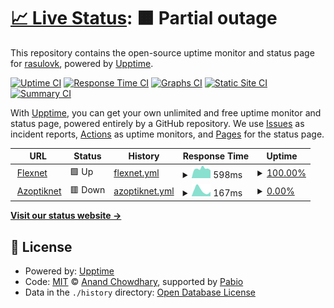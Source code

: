 # [📈 Live Status](https://demo.upptime.js.org): <!--live status--> **🟧 Partial outage**

This repository contains the open-source uptime monitor and status page for [rasulovk](sigmacis.github.io), powered by [Upptime](https://github.com/upptime/upptime).

[![Uptime CI](https://github.com/rasulovk/UpT-mon/workflows/Uptime%20CI/badge.svg)](https://github.com/rasulovk/UpT-mon/actions?query=workflow%3A%22Uptime+CI%22)
[![Response Time CI](https://github.com/rasulovk/UpT-mon/workflows/Response%20Time%20CI/badge.svg)](https://github.com/rasulovk/UpT-mon/actions?query=workflow%3A%22Response+Time+CI%22)
[![Graphs CI](https://github.com/rasulovk/UpT-mon/workflows/Graphs%20CI/badge.svg)](https://github.com/rasulovk/UpT-mon/actions?query=workflow%3A%22Graphs+CI%22)
[![Static Site CI](https://github.com/rasulovk/UpT-mon/workflows/Static%20Site%20CI/badge.svg)](https://github.com/rasulovk/UpT-mon/actions?query=workflow%3A%22Static+Site+CI%22)
[![Summary CI](https://github.com/rasulovk/UpT-mon/workflows/Summary%20CI/badge.svg)](https://github.com/rasulovk/UpT-mon/actions?query=workflow%3A%22Summary+CI%22)

With [Upptime](https://upptime.js.org), you can get your own unlimited and free uptime monitor and status page, powered entirely by a GitHub repository. We use [Issues](https://github.com/rasulovk/UpT-mon/issues) as incident reports, [Actions](https://github.com/rasulovk/UpT-mon/actions) as uptime monitors, and [Pages](https://demo.upptime.js.org) for the status page.

<!--start: status pages-->
<!-- This summary is generated by Upptime (https://github.com/upptime/upptime) -->
<!-- Do not edit this manually, your changes will be overwritten -->
<!-- prettier-ignore -->
| URL | Status | History | Response Time | Uptime |
| --- | ------ | ------- | ------------- | ------ |
| <img alt="" src="https://icons.duckduckgo.com/ip3/flexnet.az.ico" height="13"> [Flexnet](https://flexnet.az) | 🟩 Up | [flexnet.yml](https://github.com/rasulovk/UpT-mon/commits/HEAD/history/flexnet.yml) | <details><summary><img alt="Response time graph" src="./graphs/flexnet/response-time-week.png" height="20"> 598ms</summary><br><a href="https://rasulovk.github.io/UpT-mon/history/flexnet"><img alt="Response time 592" src="https://img.shields.io/endpoint?url=https%3A%2F%2Fraw.githubusercontent.com%2Frasulovk%2FUpT-mon%2FHEAD%2Fapi%2Fflexnet%2Fresponse-time.json"></a><br><a href="https://rasulovk.github.io/UpT-mon/history/flexnet"><img alt="24-hour response time 596" src="https://img.shields.io/endpoint?url=https%3A%2F%2Fraw.githubusercontent.com%2Frasulovk%2FUpT-mon%2FHEAD%2Fapi%2Fflexnet%2Fresponse-time-day.json"></a><br><a href="https://rasulovk.github.io/UpT-mon/history/flexnet"><img alt="7-day response time 598" src="https://img.shields.io/endpoint?url=https%3A%2F%2Fraw.githubusercontent.com%2Frasulovk%2FUpT-mon%2FHEAD%2Fapi%2Fflexnet%2Fresponse-time-week.json"></a><br><a href="https://rasulovk.github.io/UpT-mon/history/flexnet"><img alt="30-day response time 591" src="https://img.shields.io/endpoint?url=https%3A%2F%2Fraw.githubusercontent.com%2Frasulovk%2FUpT-mon%2FHEAD%2Fapi%2Fflexnet%2Fresponse-time-month.json"></a><br><a href="https://rasulovk.github.io/UpT-mon/history/flexnet"><img alt="1-year response time 592" src="https://img.shields.io/endpoint?url=https%3A%2F%2Fraw.githubusercontent.com%2Frasulovk%2FUpT-mon%2FHEAD%2Fapi%2Fflexnet%2Fresponse-time-year.json"></a></details> | <details><summary><a href="https://rasulovk.github.io/UpT-mon/history/flexnet">100.00%</a></summary><a href="https://rasulovk.github.io/UpT-mon/history/flexnet"><img alt="All-time uptime 97.70%" src="https://img.shields.io/endpoint?url=https%3A%2F%2Fraw.githubusercontent.com%2Frasulovk%2FUpT-mon%2FHEAD%2Fapi%2Fflexnet%2Fuptime.json"></a><br><a href="https://rasulovk.github.io/UpT-mon/history/flexnet"><img alt="24-hour uptime 100.00%" src="https://img.shields.io/endpoint?url=https%3A%2F%2Fraw.githubusercontent.com%2Frasulovk%2FUpT-mon%2FHEAD%2Fapi%2Fflexnet%2Fuptime-day.json"></a><br><a href="https://rasulovk.github.io/UpT-mon/history/flexnet"><img alt="7-day uptime 100.00%" src="https://img.shields.io/endpoint?url=https%3A%2F%2Fraw.githubusercontent.com%2Frasulovk%2FUpT-mon%2FHEAD%2Fapi%2Fflexnet%2Fuptime-week.json"></a><br><a href="https://rasulovk.github.io/UpT-mon/history/flexnet"><img alt="30-day uptime 100.00%" src="https://img.shields.io/endpoint?url=https%3A%2F%2Fraw.githubusercontent.com%2Frasulovk%2FUpT-mon%2FHEAD%2Fapi%2Fflexnet%2Fuptime-month.json"></a><br><a href="https://rasulovk.github.io/UpT-mon/history/flexnet"><img alt="1-year uptime 97.70%" src="https://img.shields.io/endpoint?url=https%3A%2F%2Fraw.githubusercontent.com%2Frasulovk%2FUpT-mon%2FHEAD%2Fapi%2Fflexnet%2Fuptime-year.json"></a></details>
| <img alt="" src="https://icons.duckduckgo.com/ip3/azoptiknet.az.ico" height="13"> [Azoptiknet](https://azoptiknet.az/) | 🟥 Down | [azoptiknet.yml](https://github.com/rasulovk/UpT-mon/commits/HEAD/history/azoptiknet.yml) | <details><summary><img alt="Response time graph" src="./graphs/azoptiknet/response-time-week.png" height="20"> 167ms</summary><br><a href="https://rasulovk.github.io/UpT-mon/history/azoptiknet"><img alt="Response time 146" src="https://img.shields.io/endpoint?url=https%3A%2F%2Fraw.githubusercontent.com%2Frasulovk%2FUpT-mon%2FHEAD%2Fapi%2Fazoptiknet%2Fresponse-time.json"></a><br><a href="https://rasulovk.github.io/UpT-mon/history/azoptiknet"><img alt="24-hour response time 114" src="https://img.shields.io/endpoint?url=https%3A%2F%2Fraw.githubusercontent.com%2Frasulovk%2FUpT-mon%2FHEAD%2Fapi%2Fazoptiknet%2Fresponse-time-day.json"></a><br><a href="https://rasulovk.github.io/UpT-mon/history/azoptiknet"><img alt="7-day response time 167" src="https://img.shields.io/endpoint?url=https%3A%2F%2Fraw.githubusercontent.com%2Frasulovk%2FUpT-mon%2FHEAD%2Fapi%2Fazoptiknet%2Fresponse-time-week.json"></a><br><a href="https://rasulovk.github.io/UpT-mon/history/azoptiknet"><img alt="30-day response time 145" src="https://img.shields.io/endpoint?url=https%3A%2F%2Fraw.githubusercontent.com%2Frasulovk%2FUpT-mon%2FHEAD%2Fapi%2Fazoptiknet%2Fresponse-time-month.json"></a><br><a href="https://rasulovk.github.io/UpT-mon/history/azoptiknet"><img alt="1-year response time 146" src="https://img.shields.io/endpoint?url=https%3A%2F%2Fraw.githubusercontent.com%2Frasulovk%2FUpT-mon%2FHEAD%2Fapi%2Fazoptiknet%2Fresponse-time-year.json"></a></details> | <details><summary><a href="https://rasulovk.github.io/UpT-mon/history/azoptiknet">0.00%</a></summary><a href="https://rasulovk.github.io/UpT-mon/history/azoptiknet"><img alt="All-time uptime 0.00%" src="https://img.shields.io/endpoint?url=https%3A%2F%2Fraw.githubusercontent.com%2Frasulovk%2FUpT-mon%2FHEAD%2Fapi%2Fazoptiknet%2Fuptime.json"></a><br><a href="https://rasulovk.github.io/UpT-mon/history/azoptiknet"><img alt="24-hour uptime 0.00%" src="https://img.shields.io/endpoint?url=https%3A%2F%2Fraw.githubusercontent.com%2Frasulovk%2FUpT-mon%2FHEAD%2Fapi%2Fazoptiknet%2Fuptime-day.json"></a><br><a href="https://rasulovk.github.io/UpT-mon/history/azoptiknet"><img alt="7-day uptime 0.00%" src="https://img.shields.io/endpoint?url=https%3A%2F%2Fraw.githubusercontent.com%2Frasulovk%2FUpT-mon%2FHEAD%2Fapi%2Fazoptiknet%2Fuptime-week.json"></a><br><a href="https://rasulovk.github.io/UpT-mon/history/azoptiknet"><img alt="30-day uptime 0.00%" src="https://img.shields.io/endpoint?url=https%3A%2F%2Fraw.githubusercontent.com%2Frasulovk%2FUpT-mon%2FHEAD%2Fapi%2Fazoptiknet%2Fuptime-month.json"></a><br><a href="https://rasulovk.github.io/UpT-mon/history/azoptiknet"><img alt="1-year uptime 0.00%" src="https://img.shields.io/endpoint?url=https%3A%2F%2Fraw.githubusercontent.com%2Frasulovk%2FUpT-mon%2FHEAD%2Fapi%2Fazoptiknet%2Fuptime-year.json"></a></details>

<!--end: status pages-->

[**Visit our status website →**](https://demo.upptime.js.org)

## 📄 License

- Powered by: [Upptime](https://github.com/upptime/upptime)
- Code: [MIT](./LICENSE) © [Anand Chowdhary](https://anandchowdhary.com), supported by [Pabio](https://pabio.com)
- Data in the `./history` directory: [Open Database License](https://opendatacommons.org/licenses/odbl/1-0/)

